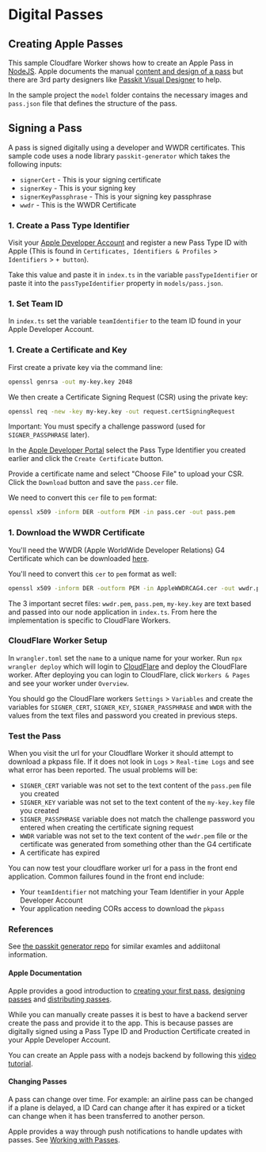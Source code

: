 # Digital Passes

## Creating Apple Passes
This sample Cloudfare Worker shows how to create an Apple Pass in [NodeJS](https://nodejs.org/). Apple documents the manual [content and design of a pass](https://developer.apple.com/documentation/walletpasses/creating_the_source_for_a_pass) but there are 3rd party designers like [Passkit Visual Designer](https://pkvd.app/) to help.

In the sample project the `model` folder contains the necessary images and `pass.json` file that defines the structure of the pass.

## Signing a Pass
A pass is signed digitally using a developer and WWDR certificates.
This sample code uses a node library `passkit-generator` which takes the following inputs:
- `signerCert` - This is your signing certificate
- `signerKey` - This is your signing key
- `signerKeyPassphrase` - This is your signing key passphrase
- `wwdr` - This is the WWDR Certificate

### 1. Create a Pass Type Identifier
Visit your [Apple Developer Account](https://developer.apple.com/account/resources/identifiers/passTypeId/add/) and register a new Pass Type ID with Apple (This is found in `Certificates, Identifiers & Profiles` > `Identifiers` > `+ button`).

Take this value and paste it in `index.ts` in the variable `passTypeIdentifier` or paste it into the `passTypeIdentifier` property in `models/pass.json`.

### 1. Set Team ID
In `index.ts` set the variable `teamIdentifier` to the team ID found in your Apple Developer Account.

### 1. Create a Certificate and Key

First create a private key via the command line:
```bash
openssl genrsa -out my-key.key 2048
```

We then create a Certificate Signing Request (CSR) using the private key:
```bash
openssl req -new -key my-key.key -out request.certSigningRequest
```

Important: You must specify a challenge password (used for `SIGNER_PASSPHRASE` later).

In the [Apple Developer Portal](https://developer.apple.com/account/resources/identifiers/list/passTypeId) select the Pass Type Identifier you created earlier and click the `Create Certificate` button.

Provide a certificate name and select "Choose File" to upload your CSR.
Click the `Download` button and save the `pass.cer` file.

We need to convert this `cer` file to `pem` format:
```bash
openssl x509 -inform DER -outform PEM -in pass.cer -out pass.pem
```

### 1. Download the WWDR Certificate
You'll need the WWDR (Apple WorldWide Developer Relations) G4 Certificate which can be downloaded [here](https://www.apple.com/certificateauthority/).

You'll need to convert this `cer` to `pem` format as well:
```bash
openssl x509 -inform DER -outform PEM -in AppleWWDRCAG4.cer -out wwdr.pem
```

The 3 important secret files: `wwdr.pem`, `pass.pem`, `my-key.key` are text based and passed into our node application in `index.ts`. From here the implementation is specific to CloudFlare Workers.

### CloudFlare Worker Setup
In `wrangler.toml` set the `name` to a unique name for your worker.
Run `npx wrangler deploy` which will login to [CloudFlare](https://www.cloudflare.com/) and deploy the CloudFlare worker. After deploying you can login to CloudFlare, click `Workers & Pages` and see your worker under `Overview`.

You should go the CloudFlare workers `Settings` > `Variables` and create the variables for `SIGNER_CERT`, `SIGNER_KEY`, `SIGNER_PASSPHRASE` and `WWDR` with the values from the text files and password you created in previous steps.

### Test the Pass
When you visit the url for your Cloudflare Worker it should attempt to download a pkpass file. If it does not look in `Logs` > `Real-time Logs` and see what error has been reported. The usual problems will be:
- `SIGNER_CERT` variable was not set to the text content of the `pass.pem` file you created
- `SIGNER_KEY` variable was not set to the text content of the `my-key.key` file you created
- `SIGNER_PASSPHRASE` variable does not match the challenge password you entered when creating the certificate signing request
- `WWDR` variable was not set to the text content of the `wwdr.pem` file or the certificate was generated from something other than the G4 certificate
- A certificate has expired

You can now test your cloudflare worker url for a pass in the front end application. Common failures found in the front end include:
- Your `teamIdentifier` not matching your Team Identifier in your Apple Developer Account
- Your application needing CORs access to download the `pkpass`

### References
See [the passkit generator repo](https://github.com/alexandercerutti/passkit-generator/tree/master/examples/cloudflare-worker) for similar examles and addiitonal information.

#### Apple Documentation
Apple provides a good introduction to [creating your first pass](https://developer.apple.com/library/archive/documentation/UserExperience/Conceptual/PassKit_PG/YourFirst.html#//apple_ref/doc/uid/TP40012195-CH2-SW1), [designing passes](https://developer.apple.com/library/archive/documentation/UserExperience/Conceptual/PassKit_PG/Creating.html#//apple_ref/doc/uid/TP40012195-CH4-SW1) and [distributing passes](https://developer.apple.com/library/archive/documentation/UserExperience/Conceptual/PassKit_PG/DistributingPasses.html#//apple_ref/doc/uid/TP40012195-CH11-SW1).

While you can manually create passes it is best to have a backend server create the pass and provide it to the app. This is because passes are digitally signed using a Pass Type ID and Production Certificate created in your Apple Developer Account.

You can create an Apple pass with a nodejs backend by following this [video tutorial](https://www.youtube.com/watch?v=rJZdPoXHtzI).

#### Changing Passes
A pass can change over time. For example: an airline pass can be changed if a plane is delayed, a ID Card can change after it has expired or a ticket can change when it has been transferred to another person.

Apple provides a way through push notifications to handle updates with passes. See [Working with Passes](https://developer.apple.com/library/archive/documentation/UserExperience/Conceptual/PassKit_PG/Updating.html#//apple_ref/doc/uid/TP40012195-CH5-SW1).